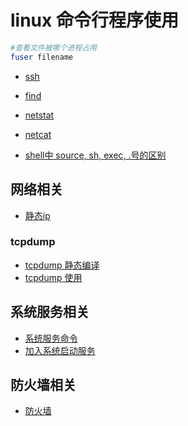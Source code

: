 # linux 命令行程序使用

```bash
#查看文件被哪个进程占用
fuser filename
```

* [ssh](ssh.md)
* [find](cmd/find.md)
* [netstat](cmd/netstat.md)
* [netcat](cmd/netcat.md)

* [shell中 source, sh, exec, .号的区别](sh-source-exec区别.md)

## 网络相关

* [静态ip](static.network.md)

### tcpdump

* [tcpdump 静态编译](tcpdump/static.compile.md)
* [tcpdump 使用](tcpdump/use.md)

## 系统服务相关

* [系统服务命令](service.md)
* [加入系统启动服务](system.onboot.md)

## 防火墙相关

* [防火墙](firewall.md)
